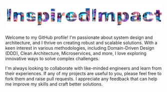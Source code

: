 ![InspiredImpact](assets/inspiredimpact.png)

Welcome to my GitHub profile! I'm passionate about system design and architecture, and I thrive on creating robust and scalable solutions. With a keen interest in various methodologies, including Domain-Driven Design (DDD), Clean Architecture, Microservices, and more, I love exploring innovative ways to solve complex challenges.

I'm always looking to collaborate with like-minded engineers and learn from their experiences. If any of my projects are useful to you, please feel free to fork them and raise pull requests. I appreciate any feedback that can help me improve my skills and craft better solutions.